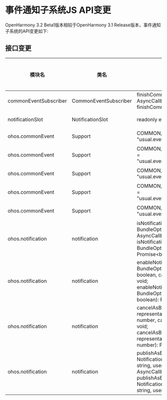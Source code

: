 # 事件通知子系统JS API变更

OpenHarmony 3.2 Beta1版本相较于OpenHarmony 3.1 Release版本，事件通知子系统的API变更如下:

## 接口变更

| 模块名 | 类名 | 方法/属性/枚举/常量 | 变更类型 |
|---|---|---|---|
| commonEventSubscriber | CommonEventSubscriber | finishCommonEvent(callback: AsyncCallback\<void>): void;<br>finishCommonEvent(): Promise\<void>; | 新增 |
| notificationSlot | NotificationSlot | readonly enabled?: boolean; | 新增 |
| ohos.commonEvent | Support | COMMON_EVENT_VOLUME_EJECT = "usual.event.data.VOLUME_EJECT" | 新增 |
| ohos.commonEvent | Support | COMMON_EVENT_VOLUME_BAD_REMOVAL = "usual.event.data.VOLUME_BAD_REMOVAL" | 新增 |
| ohos.commonEvent | Support | COMMON_EVENT_VOLUME_MOUNTED = "usual.event.data.VOLUME_MOUNTED" | 新增 |
| ohos.commonEvent | Support | COMMON_EVENT_VOLUME_UNMOUNTED = "usual.event.data.VOLUME_UNMOUNTED" | 新增 |
| ohos.commonEvent | Support | COMMON_EVENT_VOLUME_REMOVED = "usual.event.data.VOLUME_REMOVED" | 新增 |
| ohos.notification | notification | isNotificationSlotEnabled(bundle: BundleOption, type: SlotType, callback: AsyncCallback\<boolean>): void;<br>isNotificationSlotEnabled(bundle: BundleOption, type: SlotType): Promise\<boolean>; | 新增 |
| ohos.notification | notification | enableNotificationSlot(bundle: BundleOption, type: SlotType, enable: boolean, callback: AsyncCallback\<void>): void;<br>enableNotificationSlot(bundle: BundleOption, type: SlotType, enable: boolean): Promise\<void>; | 新增 |
| ohos.notification | notification | cancelAsBundle(id: number, representativeBundle: string, userId: number, callback: AsyncCallback\<void>): void;<br>cancelAsBundle(id: number, representativeBundle: string, userId: number): Promise\<void>; | 新增 |
| ohos.notification | notification | publishAsBundle(request: NotificationRequest, representativeBundle: string, userId: number, callback: AsyncCallback\<void>): void;<br>publishAsBundle(request: NotificationRequest, representativeBundle: string, userId: number): Promise\<void>; | 新增 |
